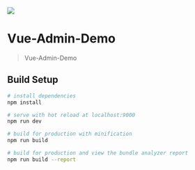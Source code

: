 <img src="https://raw.githubusercontent.com/lanux/Vue-Admin/master/static/data/dash.png" />

# Vue-Admin-Demo

> Vue-Admin-Demo

## Build Setup

``` bash
# install dependencies
npm install

# serve with hot reload at localhost:9000
npm run dev

# build for production with minification
npm run build

# build for production and view the bundle analyzer report
npm run build --report
```
